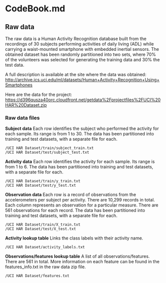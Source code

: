 # CodeBook.md

## Raw data

The raw data is a Human Activity Recognition database built from the recordings of 30 subjects performing activities of daily living (ADL) while carrying a waist-mounted smartphone with embedded inertial sensors. The obtained dataset has been randomly partitioned into two sets, where 70% of the volunteers was selected for generating the training data and 30% the test data. 

A full description is available at the site where the data was obtained:
http://archive.ics.uci.edu/ml/datasets/Human+Activity+Recognition+Using+Smartphones

Here are the data for the project:
https://d396qusza40orc.cloudfront.net/getdata%2Fprojectfiles%2FUCI%20HAR%20Dataset.zip

### Raw data files

**Subject data**
Each row identifies the subject who performed the activity for each sample. Its range is from 1 to 30.
The data has been partitioned into training and test datasets, with a separate file for each.

```
/UCI HAR Dataset/train/subject_train.txt
/UCI HAR Dataset/test/subject_test.txt
```

**Activity data**
Each row identifies the activity for each sample. Its range is from 1 to 6.
The data has been partitioned into training and test datasets, with a separate file for each.

```
/UCI HAR Dataset/train/y_train.txt
/UCI HAR Dataset/test/y_test.txt
```

**Observation data**
Each row is a record of observations from the accelerometers per subject per activity. There are 10,299 records in total.
Each column represents an observation for a particular measure. There are 561 observations for each record. 
The data has been partitioned into training and test datasets, with a separate file for each.

```
/UCI HAR Dataset/train/X_train.txt
/UCI HAR Dataset/test/X_test.txt
```

**Activity lookup table**
Links the class labels with their activity name.

```
/UCI HAR Dataset/activity_labels.txt
```

**Observations/features lookup table**
A list of all observations/features. There are 561 in total.
More information on each feature can be found in the features_info.txt in the raw data zip file.

```
/UCI HAR Dataset/features.txt
```
